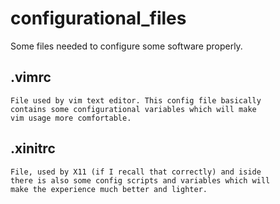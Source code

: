 # configurational_files
Some files needed to configure some software properly.

.vimrc
------
```
File used by vim text editor. This config file basically 
contains some configurational variables which will make 
vim usage more comfortable.
```

.xinitrc
--------
```
File, used by X11 (if I recall that correctly) and iside 
there is also some config scripts and variables which will 
make the experience much better and lighter.
```
